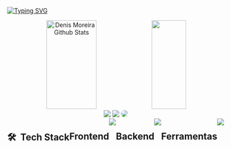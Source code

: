 [![Typing SVG](https://readme-typing-svg.herokuapp.com/?color=cccccc&size=35&center=true&vCenter=true&width=1000&lines=Hi,+My+name+is+Denis+Moreira!;I'm+a+Software+Developer;Welcome+to+my+Github!+:%29)](https://git.io/typing-svg)

<div align="center">  
  <img width="48%" height="205px" src="https://github-readme-stats.vercel.app/api?username=Denis-moreira98&show_icons=true&count_private=true&hide_border=true&title_color=4b95fd&icon_color=4b95fd&text_color=eeeeee&bg_color=0d1117&rank_icon=github" alt="Denis Moreira Github Stats" /> 
  <img width="40%" height="205px" src="https://github-readme-stats.vercel.app/api/top-langs/?username=Denis-moreira98&layout=compact&hide_border=true&title_color=4b95fd&text_color=ffffff&bg_color=0d1117" />
</div>

<div align="center">
  <a href="https://denis-moreira-portfolio.vercel.app/" target="_blank"><img src="https://img.shields.io/badge/-Portfolio-000000?style=for-the-badge&logo=&logoColor=" target="_blank"></a>
  <a href = "mailto:denis.moreira98@outlook.com"><img src="https://img.shields.io/badge/Microsoft_Outlook-0078D4?style=for-the-badge&logo=microsoft-outlook&logoColor=white" target="_blank"></a>
  <a href="https://www.linkedin.com/in/denismoreira/" target="_blank"><img src="https://img.shields.io/badge/-LinkedIn-%230077B5?style=for-the-badge&logo=linkedin&logoColor=white" style="border-radius: 30px" target="_blank"></a>
</div>


<div style="display: flex" align="center"><br/>
<h2> 🛠 &nbsp;Tech Stack</h2>
<h2> Frontend </h2>
  <a href="https://skillicons.dev">
  <img src="https://skillicons.dev/icons?i=typescript,js,react,next,redux,html,css,sass,tailwind,styledcomponents,bootstrap,"/></a></p>
  <h2> Backend </h2>
  <a href="https://skillicons.dev">
  <img src="https://skillicons.dev/icons?i=typescript,js,nodejs,express,mysql,sequelize,postgres,prisma,mongo,firebase,supabase"/></a></p>
 <h2> Ferramentas </h2>
  <a href="https://skillicons.dev">
  <img src="https://skillicons.dev/icons?i=vscode,powershell,npm,yarn,vite,docker,regex,vercel,figma,github,git"/></a></p>
</div>
